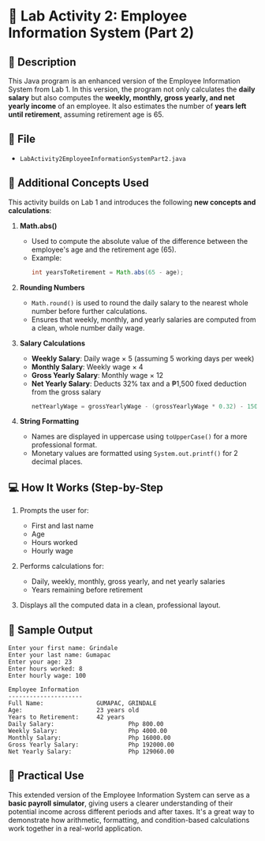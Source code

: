 # 🧾 Lab Activity 2: Employee Information System (Part 2)

## 📌 Description

This Java program is an enhanced version of the Employee Information System from Lab 1. In this version, the program not only calculates the **daily salary** but also computes the **weekly, monthly, gross yearly, and net yearly income** of an employee. It also estimates the number of **years left until retirement**, assuming retirement age is 65.

## 📂 File
- `LabActivity2EmployeeInformationSystemPart2.java`

## 🧠 Additional Concepts Used

This activity builds on Lab 1 and introduces the following **new concepts and calculations**:

1. **Math.abs()**
   - Used to compute the absolute value of the difference between the employee's age and the retirement age (65).
   - Example:  
     ```java
     int yearsToRetirement = Math.abs(65 - age);

2. **Rounding Numbers**
   - `Math.round()` is used to round the daily salary to the nearest whole number before further calculations.
   - Ensures that weekly, monthly, and yearly salaries are computed from a clean, whole number daily wage.

3. **Salary Calculations**
   - **Weekly Salary**: Daily wage × 5 (assuming 5 working days per week)  
   - **Monthly Salary**: Weekly wage × 4  
   - **Gross Yearly Salary**: Monthly wage × 12  
   - **Net Yearly Salary**: Deducts 32% tax and a ₱1,500 fixed deduction from the gross salary  
     ```java
     netYearlyWage = grossYearlyWage - (grossYearlyWage * 0.32) - 1500;

4. **String Formatting**
   - Names are displayed in uppercase using `toUpperCase()` for a more professional format.
   - Monetary values are formatted using `System.out.printf()` for 2 decimal places.

## 💻 How It Works (Step-by-Step

1. Prompts the user for:
   - First and last name
   - Age
   - Hours worked
   - Hourly wage

2. Performs calculations for:
   - Daily, weekly, monthly, gross yearly, and net yearly salaries
   - Years remaining before retirement

3. Displays all the computed data in a clean, professional layout.

## 🧪 Sample Output
```
Enter your first name: Grindale
Enter your last name: Gumapac
Enter your age: 23
Enter hours worked: 8
Enter hourly wage: 100

Employee Information
---------------------
Full Name:               GUMAPAC, GRINDALE  
Age:                     23 years old       
Years to Retirement:     42 years
Daily Salary:                     Php 800.00
Weekly Salary:                    Php 4000.00
Monthly Salary:                   Php 16000.00
Gross Yearly Salary:              Php 192000.00
Net Yearly Salary:                Php 129060.00
```

## 🔧 Practical Use

This extended version of the Employee Information System can serve as a **basic payroll simulator**, giving users a clearer understanding of their potential income across different periods and after taxes. It's a great way to demonstrate how arithmetic, formatting, and condition-based calculations work together in a real-world application.
